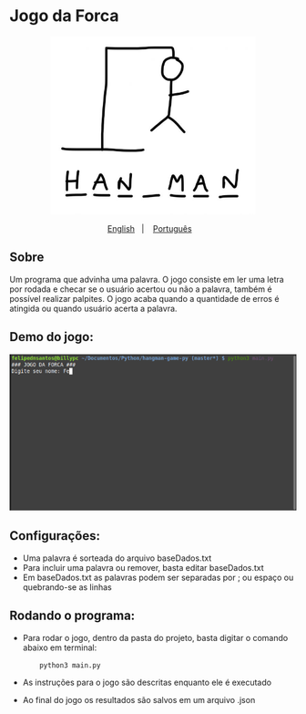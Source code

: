 # Jogo da Forca

<p align="center">
    <img width ="360" height="312" src = "https://github.com/felipedmsantos95/hangman-game-py/blob/master/assets/hangman.jpg" alt="hangman" />
</p>

<p align="center">
    <a href="readme_en.md">English</a>&nbsp;&nbsp;&nbsp;|&nbsp;&nbsp;&nbsp;
    <a href="readme.md">Português</a>&nbsp;&nbsp;&nbsp;
</p>

## Sobre

Um programa que advinha uma palavra. O jogo consiste em ler uma letra por rodada e checar se o usuário acertou ou não a palavra, também é possível realizar palpites. O jogo acaba quando a quantidade de erros é atingida ou quando usuário acerta a palavra.

## Demo do jogo:

<p align="center">
  <img src="https://github.com/felipedmsantos95/hangman-game-py/blob/master/assets/hangman.gif"/>
</p>

## Configurações:

*   Uma palavra é sorteada do arquivo baseDados.txt
*   Para incluir uma palavra ou remover, basta editar baseDados.txt
*   Em baseDados.txt as palavras podem ser separadas por ; ou espaço ou quebrando-se as linhas

## Rodando o programa:

*   Para rodar o jogo, dentro da pasta do projeto, basta digitar o comando abaixo em terminal:

            python3 main.py

*   As instruções para o jogo são descritas enquanto ele é executado
*   Ao final do jogo os resultados são salvos em um arquivo .json



